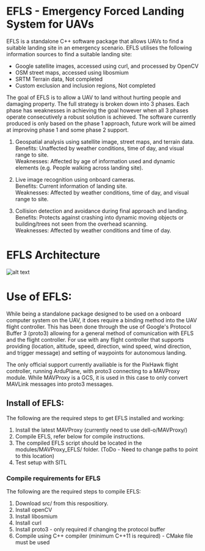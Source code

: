 # EFLS - Emergency Forced Landing System for UAVs

EFLS is a standalone C++ software package that allows UAVs to find a suitable landing site in an emergency scenario. EFLS utilises the following information sources to find a suitable landing site:
* Google satellite images, accessed using curl, and processed by OpenCV
* OSM street maps, accessed using libosmium 
* SRTM Terrain data, Not completed
* Custom exclusion and inclusion regions, Not completed

The goal of EFLS is to allow a UAV to land without hurting people and damaging property. The full strategy is broken down into 3 phases. Each phase has weaknesses in achieving the goal however when all 3 phases operate consecutively a robust solution is achieved. The software currently produced is only based on the phase 1 approach, future work will be aimed at improving phase 1 and some phase 2 support.
1. Geospatial analysis using satellite image, street maps, and terrain data.  
    Benefits: Unaffected by weather conditions, time of day, and visual range to site.    
    Weaknesses: Affected by age of information used and dynamic elements (e.g. People walking across landing site).

2. Live image recognition using onboard cameras.  
    Benefits: Current information of landing site.  
    Weaknesses: Affected by weather conditions, time of day, and visual range to site.
    
3. Collision detection and avoidance during final approach and landing.   
    Benefits: Protects against crashing into dynamic moving objects or building/trees not seen from the overhead scanning.  
    Weaknesses: Affected by weather conditions and time of day.

# EFLS Architecture 
![alt text](https://github.com/dell-o/EFLS/blob/master/Code%20module%20breakdown%20v2.bmp "EFLS Architecture")


# Use of EFLS:
While being a standalone package designed to be used on a onboard computer system on the UAV, it does require a binding method into the UAV flight controller. This has been done through the use of Google's Protocol Buffer 3 (proto3) allowing for a  general method of comunication with EFLS and the flight controller. For use with any flight controller that supports providing (location, altitude, speed, direction, wind speed, wind direction, and trigger message) and setting of waypoints for autonomous landing. 

The only official support currently availiable is for the PixHawk flight controller, running ArduPlane, with proto3 connecting to a MAVProxy module. While MAVProxy is a GCS, it is used in this case to only convert MAVLink messages into proto3 messages. 

## Install of EFLS:
The following are the required steps to get EFLS installed and working:
1. Install the latest MAVProxy (currently need to use dell-o/MAVProxy/)
2. Compile EFLS, refer below for compile instructions.
3. The compiled EFLS script should be located in the modules/MAVProxy_EFLS/ folder. (ToDo - Need to change paths to point to this location)
4. Test setup with SITL

### Compile requirements for EFLS
The following are the required steps to compile EFLS:
1. Download src/ from this respositiory.
2. Install openCV
3. Install libosmium
4. Install curl
5. Install proto3 - only required if changing the protocol buffer
6. Compile using C++ compiler (minimum C++11 is required) - CMake file must be used


